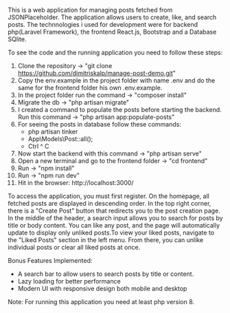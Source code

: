 
This is a web application for managing posts fetched from JSONPlaceholder. The application allows users to create, like, and search posts.
The technnologies i used for development were for backend php(Laravel Framework), the frontend React.js, Bootstrap and a Database SQlite.

To see the code and the running application you need to follow these steps:

1. Clone the repository -> "git clone https://github.com/dimitriskalp/manage-post-demo.git" 
2. Copy the env.example in the project folder with name .env and do the same for the frontend folder his own .env.example.
3. In the project folder run the command -> "composer install"
4. Migrate the db -> "php artisan migrate" 
5. I created a command to populate the posts before starting the backend. Run this command -> "php artisan app:populate-posts"
6. For seeing the posts in database follow these commands:
    - php artisan tinker
    - App\Models\Post::all();
    - Ctrl ^ C
7. Now start the backend with this command -> "php artisan serve"
8. Open a new terminal and go to the frontend folder -> "cd frontend" 
9. Run -> "npm install"
10. Run -> "npm run dev"
11. Hit in the browser: http://localhost:3000/


To access the application, you must first register. On the homepage, all fetched posts are displayed in descending order.
In the top right corner, there is a "Create Post" button that redirects you to the post creation page. In the middle of the 
header, a search input allows you to search for posts by title or body content. You can like any post, and the page will 
automatically update to display only unliked posts.To view your liked posts, navigate to the "Liked Posts" section in the 
left menu. From there, you can unlike individual posts or clear all liked posts at once. 


Bonus Features Implemented: 
- A search bar to allow users to search posts by title or content.
- Lazy loading for better performance
- Modern UI with responsive design both mobile and desktop


Note: For running this application you need at least php version 8.
